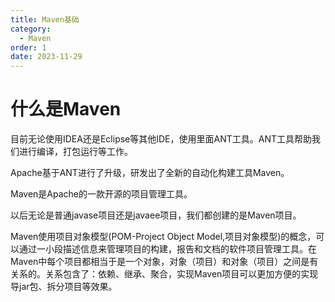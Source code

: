 ```yaml
---
title: Maven基础
category:
  - Maven
order: 1
date: 2023-11-29
---
```


<!-- more -->

# 什么是Maven

目前无论使用IDEA还是Eclipse等其他IDE，使用里面ANT工具。ANT工具帮助我们进行编译，打包运行等工作。

Apache基于ANT进行了升级，研发出了全新的自动化构建工具Maven。

Maven是Apache的一款开源的项目管理工具。

以后无论是普通javase项目还是javaee项目，我们都创建的是Maven项目。

Maven使用项目对象模型(POM-Project Object Model,项目对象模型)的概念，可以通过一小段描述信息来管理项目的构建，报告和文档的软件项目管理工具。在Maven中每个项目都相当于是一个对象，对象（项目）和对象（项目）之间是有关系的。关系包含了：依赖、继承、聚合，实现Maven项目可以更加方便的实现导jar包、拆分项目等效果。